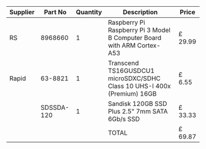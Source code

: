| Supplier | Part No    | Quantity | Description                                                             | Price   |
|----------|------------|----------|-------------------------------------------------------------------------|---------|
| RS       | 8968660    | 1        | Raspberry Pi Raspberry Pi 3 Model B Computer Board with ARM Cortex-A53  | £ 29.99 |
| Rapid    | 63-8821    | 1        | Transcend TS16GUSDCU1 microSDXC/SDHC Class 10 UHS-I 400x (Premium) 16GB | £ 6.55  |
|          | SDSSDA-120 | 1        | Sandisk 120GB SSD Plus 2.5" 7mm SATA 6Gb/s SSD                          | £ 33.33 |
|          |            |          | TOTAL                                                                   | £ 69.87 |